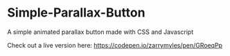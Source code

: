 # Simple-Parallax-Button
A simple animated parallax button made with CSS and Javascript

Check out a live version here: https://codepen.io/zarrymyles/pen/GRoeqPp
